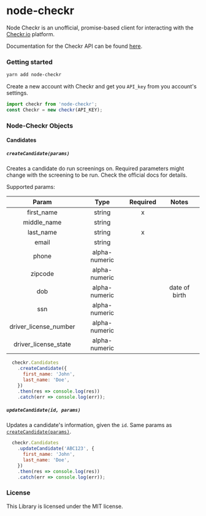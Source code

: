 node-checkr
=========

Node Checkr is an unofficial, promise-based client for interacting with the [Checkr.io](https://checkr.com/) platform.

Documentation for the Checkr API can be found [here](https://docs.checkr.com/).

### Getting started


```bash
yarn add node-checkr
```

Create a new account with Checkr and get you `API_key` from you account's settings.


```javascript
import checkr from 'node-checkr';
const Checkr = new checkr(API_KEY);
```


### Node-Checkr Objects

#### Candidates

##### `createCandidate(params)`


Creates a candidate do run screenings on. Required parameters might change with the screening to be run. Check the official docs for details.

Supported params:

|         Param         |      Type     | Required |     Notes     |
|:---------------------:|:-------------:|:--------:|:-------------:|
| first_name            | string        |     x    |               |
| middle_name           | string        |          |               |
| last_name             | string        |     x    |               |
| email                 | string        |          |               |
| phone                 | alpha-numeric |          |               |
| zipcode               | alpha-numeric |          |               |
| dob                   | alpha-numeric |          | date of birth |
| ssn                   | alpha-numeric |          |               |
| driver_license_number | alpha-numeric |          |               |
| driver_license_state  | alpha-numeric |          |               ||

```javascript
  checkr.Candidates
    .createCandidate({
      first_name: 'John',
      last_name: 'Doe',
    })
    .then(res => console.log(res))
    .catch(err => console.log(err));
```

##### `updateCandidate(id, params)`

Updates a candidate's information, given the `id`. Same params as [`createCandidate(params)`](#createCandidate).

```javascript
  checkr.Candidates
    .updateCandidate('ABC123', {
      first_name: 'John',
      last_name: 'Doe',
    })
    .then(res => console.log(res))
    .catch(err => console.log(err));
```

### License

This Library is licensed under the MIT license.
